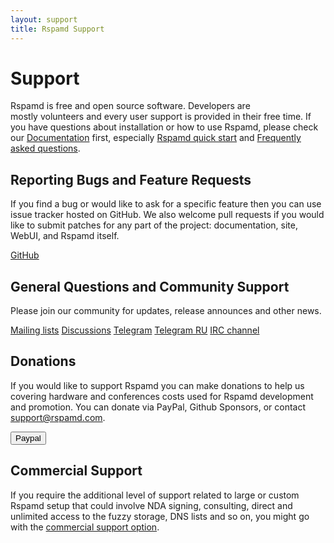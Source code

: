 ```yaml
---
layout: support
title: Rspamd Support
---
```


# Support

Rspamd is free and open source software. Developers are mostly volunteers and every user support is provided in their free time. If you have questions about installation or how to use Rspamd, please check our <a href="/doc/index.html">Documentation</a> first, especially <a href="/doc/quickstart.html">Rspamd quick start</a> and <a href="/doc/faq.html">Frequently asked questions</a>.

## Reporting Bugs and Feature Requests
If you find a bug or would like to ask for a specific feature then you can use issue tracker hosted on GitHub. We also welcome pull requests if you would like to submit patches for any part of the project: documentation, site, WebUI, and Rspamd itself.
<div class="btn-support-group">
    <a class="btn-support btn-github" href="https://github.com/rspamd/rspamd"><i class="fa fa-github"></i> GitHub</a>
</div>

## General Questions and Community Support
Please join our community for updates, release announces and other news.

<div class="btn-support-group">
    <a class="btn-support btn-primary" href="https://lists.rspamd.com" target="_blank"><i class="fa fa-envelope-o"></i> Mailing lists</a>
    <a class="btn-support btn-github" href="https://github.com/rspamd/rspamd/discussions" target="_blank"><i class="fa fa-github"></i> Discussions</a>
    <a class="btn-support btn-telegram" href="https://t.me/rspamd"><i class="fa fa-paper-plane"></i> Telegram</a>
    <a class="btn-support btn-telegram" href="https://t.me/rspamd_ru"><i class="fa fa-paper-plane"></i> Telegram RU</a>
    <a class="btn-support btn-reddit" href="ircs://irc.oftc.net/rspamd" title="#rspamd on OFTC"><i class="fa fa-comments-o"></i> IRC channel</a>
</div>

## Donations
If you would like to support Rspamd you can make donations to help us covering hardware and conferences costs used for Rspamd development and promotion. You can donate via PayPal, Github Sponsors, or contact <support@rspamd.com>.
<div class="btn-support-group">
    <a class="btn-support btn-dropbox">
        <form action="https://www.paypal.com/cgi-bin/webscr" method="post" target="_top">
            <input type="hidden" name="cmd" value="_s-xclick">
            <input type="hidden" name="hosted_button_id" value="32NL9H6JS6K9C">
            <button type="submit" class="btn-submit">
                <i class="fa fa-paypal"></i> Paypal
            </button>
        </form>
    </a>
</div>

## Commercial Support
If you require the additional level of support related to large or custom Rspamd setup that could involve NDA signing, consulting, direct and unlimited access to the fuzzy storage, DNS lists and so on, you might go with the [commercial support option](https://rspamd.com/commercial.html). 